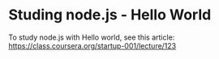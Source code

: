 # Studing node.js - Hello World

To study node.js with Hello world, see this article: https://class.coursera.org/startup-001/lecture/123
